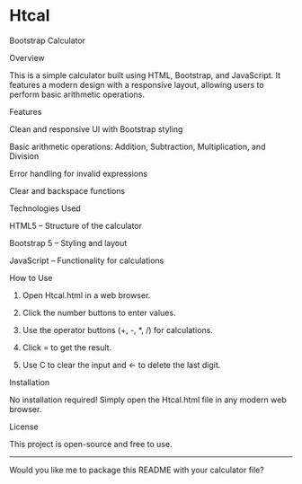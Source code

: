 # Htcal
Bootstrap Calculator

Overview

This is a simple calculator built using HTML, Bootstrap, and JavaScript. It features a modern design with a responsive layout, allowing users to perform basic arithmetic operations.

Features

Clean and responsive UI with Bootstrap styling

Basic arithmetic operations: Addition, Subtraction, Multiplication, and Division

Error handling for invalid expressions

Clear and backspace functions


Technologies Used

HTML5 – Structure of the calculator

Bootstrap 5 – Styling and layout

JavaScript – Functionality for calculations


How to Use

1. Open Htcal.html in a web browser.


2. Click the number buttons to enter values.


3. Use the operator buttons (+, -, *, /) for calculations.


4. Click = to get the result.


5. Use C to clear the input and ← to delete the last digit.



Installation

No installation required! Simply open the Htcal.html file in any modern web browser.

License

This project is open-source and free to use.


---

Would you like me to package this README with your calculator file?

